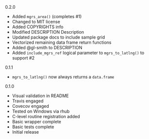 0.2.0

* Added `mgrs_area()` (completes #1)
* Changed to MIT license
* Added COPYRIGHTS info
* Modified DESCRIPTION Description
* Updated package docs to include sample grid
* Vectorized remaining data frame return functions
* Added @gl-smith to DESCRIPTION
* Added `include_mgrs_ref` logical parameter to `mgrs_to_latlng()`
  to support #2

0.1.1

* `mgrs_to_latlng()` now always returns a `data.frame`

0.1.0 

* Visual validation in README
* Travis engaged
* Covecov engaged
* Tested on Windows via rhub
* C-level routine registration added
* Basic wrapper complete
* Basic tests complete
* Initial release
